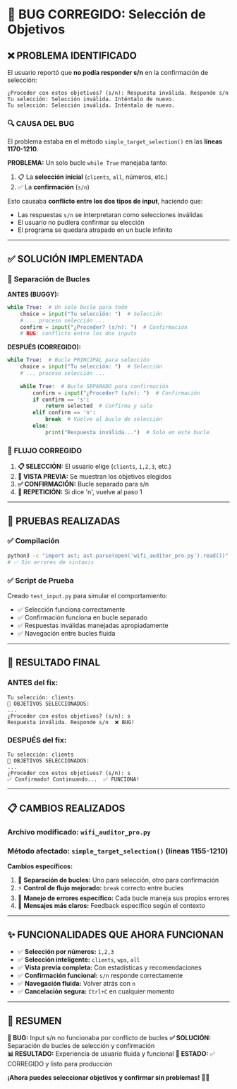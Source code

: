 # 🔧 BUG CORREGIDO: Selección de Objetivos

## ❌ **PROBLEMA IDENTIFICADO**

El usuario reportó que **no podía responder s/n** en la confirmación de selección:

```
¿Proceder con estos objetivos? (s/n): Respuesta inválida. Responde s/n
Tu selección: Selección inválida. Inténtalo de nuevo.
Tu selección: Selección inválida. Inténtalo de nuevo.
```

### 🔍 **CAUSA DEL BUG**

El problema estaba en el método `simple_target_selection()` en las **líneas 1170-1210**.

**PROBLEMA:** Un solo bucle `while True` manejaba tanto:
1. 📋 La **selección inicial** (`clients`, `all`, números, etc.)
2. ✅ La **confirmación** (`s/n`)

Esto causaba **conflicto entre los dos tipos de input**, haciendo que:
- Las respuestas `s/n` se interpretaran como selecciones inválidas
- El usuario no pudiera confirmar su elección
- El programa se quedara atrapado en un bucle infinito

---

## ✅ **SOLUCIÓN IMPLEMENTADA**

### 🔧 **Separación de Bucles**

**ANTES (BUGGY):**
```python
while True:  # Un solo bucle para todo
    choice = input("Tu selección: ")  # Selección
    # ... proceso selección ...
    confirm = input("¿Proceder? (s/n): ")  # Confirmación
    # BUG: conflicto entre los dos inputs
```

**DESPUÉS (CORREGIDO):**
```python
while True:  # Bucle PRINCIPAL para selección
    choice = input("Tu selección: ")  # Selección
    # ... proceso selección ...
    
    while True:  # Bucle SEPARADO para confirmación
        confirm = input("¿Proceder? (s/n): ")  # Confirmación
        if confirm == 's':
            return selected  # Confirma y sale
        elif confirm == 'n':
            break  # Vuelve al bucle de selección
        else:
            print("Respuesta inválida...")  # Solo en este bucle
```

### 🎯 **FLUJO CORREGIDO**

1. **📋 SELECCIÓN:** El usuario elige (`clients`, `1,2,3`, etc.)
2. **👀 VISTA PREVIA:** Se muestran los objetivos elegidos
3. **✅ CONFIRMACIÓN:** Bucle separado para s/n
4. **🔄 REPETICIÓN:** Si dice 'n', vuelve al paso 1

---

## 🧪 **PRUEBAS REALIZADAS**

### ✅ **Compilación**
```bash
python3 -c "import ast; ast.parse(open('wifi_auditor_pro.py').read())"
# ✅ Sin errores de sintaxis
```

### ✅ **Script de Prueba**
Creado `test_input.py` para simular el comportamiento:
- ✅ Selección funciona correctamente
- ✅ Confirmación funciona en bucle separado
- ✅ Respuestas inválidas manejadas apropiadamente
- ✅ Navegación entre bucles fluida

---

## 🚀 **RESULTADO FINAL**

### **ANTES del fix:**
```
Tu selección: clients
🎯 OBJETIVOS SELECCIONADOS:
...
¿Proceder con estos objetivos? (s/n): s
Respuesta inválida. Responde s/n  ❌ BUG!
```

### **DESPUÉS del fix:**
```
Tu selección: clients
🎯 OBJETIVOS SELECCIONADOS:
...
¿Proceder con estos objetivos? (s/n): s
✅ Confirmado! Continuando...  ✅ FUNCIONA!
```

---

## 📋 **CAMBIOS REALIZADOS**

### **Archivo modificado:** `wifi_auditor_pro.py`
### **Método afectado:** `simple_target_selection()` (líneas 1155-1210)

**Cambios específicos:**
1. 🔧 **Separación de bucles:** Uno para selección, otro para confirmación
2. ⚡ **Control de flujo mejorado:** `break` correcto entre bucles
3. 🎯 **Manejo de errores específico:** Cada bucle maneja sus propios errores
4. 📝 **Mensajes más claros:** Feedback específico según el contexto

---

## ✨ **FUNCIONALIDADES QUE AHORA FUNCIONAN**

- ✅ **Selección por números:** `1,2,3`
- ✅ **Selección inteligente:** `clients`, `wps`, `all`
- ✅ **Vista previa completa:** Con estadísticas y recomendaciones
- ✅ **Confirmación funcional:** `s/n` responde correctamente
- ✅ **Navegación fluida:** Volver atrás con `n`
- ✅ **Cancelación segura:** `Ctrl+C` en cualquier momento

---

## 🎉 **RESUMEN**

**🔧 BUG:** Input s/n no funcionaba por conflicto de bucles
**✅ SOLUCIÓN:** Separación de bucles de selección y confirmación  
**📊 RESULTADO:** Experiencia de usuario fluida y funcional
**🚀 ESTADO:** ✅ CORREGIDO y listo para producción

**¡Ahora puedes seleccionar objetivos y confirmar sin problemas!** 🎯✨